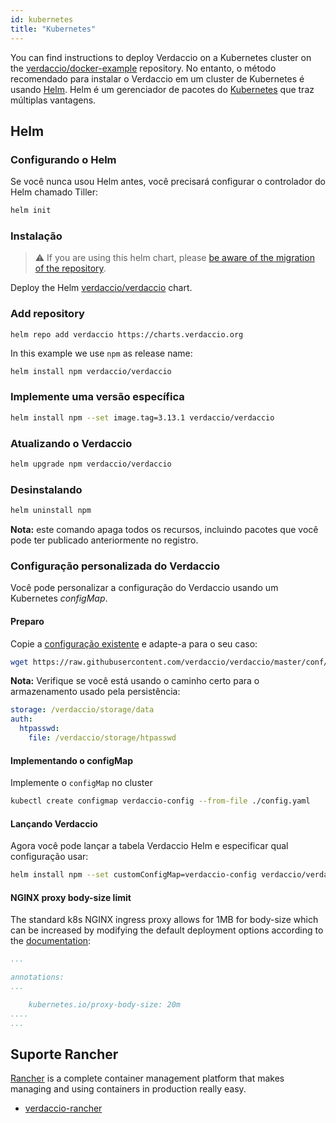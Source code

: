 ```yaml
---
id: kubernetes
title: "Kubernetes"
---
```


 You can find instructions to deploy Verdaccio on a Kubernetes cluster on the [verdaccio/docker-example](https://github.com/verdaccio/verdaccio/tree/5.x/docker-examples/kubernetes-example) repository. No entanto, o método recomendado para instalar o Verdaccio em um cluster de Kubernetes é usando [Helm](https://helm.sh). Helm é um gerenciador de pacotes do [Kubernetes](https://kubernetes.io) que traz múltiplas vantagens.

## Helm

### Configurando o Helm

Se você nunca usou Helm antes, você precisará configurar o controlador do Helm chamado Tiller:

```bash
helm init
```

### Instalação

> ⚠️ If you are using this helm chart, please [be aware of the migration of the repository](https://github.com/verdaccio/verdaccio/issues/1767).

Deploy the Helm [verdaccio/verdaccio](https://github.com/verdaccio/charts) chart.

### Add repository

    helm repo add verdaccio https://charts.verdaccio.org
    

In this example we use `npm` as release name:

```bash
helm install npm verdaccio/verdaccio
```

### Implemente uma versão específica

```bash
helm install npm --set image.tag=3.13.1 verdaccio/verdaccio
```

### Atualizando o Verdaccio

```bash
helm upgrade npm verdaccio/verdaccio
```

### Desinstalando

```bash
helm uninstall npm
```

**Nota:** este comando apaga todos os recursos, incluindo pacotes que você pode ter publicado anteriormente no registro.

### Configuração personalizada do Verdaccio

Você pode personalizar a configuração do Verdaccio usando um Kubernetes *configMap*.

#### Preparo

Copie a [configuração existente](https://github.com/verdaccio/verdaccio/blob/master/conf/docker.yaml) e adapte-a para o seu caso:

```bash
wget https://raw.githubusercontent.com/verdaccio/verdaccio/master/conf/docker.yaml -O config.yaml
```

**Nota:** Verifique se você está usando o caminho certo para o armazenamento usado pela persistência:

```yaml
storage: /verdaccio/storage/data
auth:
  htpasswd:
    file: /verdaccio/storage/htpasswd
```

#### Implementando o configMap

Implemente o `configMap` no cluster

```bash
kubectl create configmap verdaccio-config --from-file ./config.yaml
```

#### Lançando Verdaccio

Agora você pode lançar a tabela Verdaccio Helm e especificar qual configuração usar:

```bash
helm install npm --set customConfigMap=verdaccio-config verdaccio/verdaccio
```

#### NGINX proxy body-size limit

The standard k8s NGINX ingress proxy allows for 1MB for body-size which can be increased by modifying the default deployment options according to the [documentation](https://kubernetes.github.io/ingress-nginx/user-guide/nginx-configuration/annotations/#custom-max-body-size):

```yaml
...

annotations:
...

    kubernetes.io/proxy-body-size: 20m
....    
...

```

## Suporte Rancher

[Rancher](http://rancher.com/) is a complete container management platform that makes managing and using containers in production really easy.

* [verdaccio-rancher](https://github.com/lgaticaq/verdaccio-rancher)